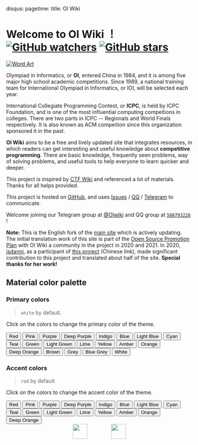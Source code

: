 disqus:
pagetime:
title: OI Wiki

# Welcome to **OI Wiki** ！ [![GitHub watchers](https://img.shields.io/github/watchers/OI-wiki/OI-wiki.svg?style=social&label=Watch)](https://github.com/OI-wiki/OI-wiki)  [![GitHub stars](https://img.shields.io/github/stars/OI-wiki/OI-wiki.svg?style=social&label=Stars)](https://github.com/OI-wiki/OI-wiki) 

 [![Word Art](https://cdn.jsdelivr.net/npm/oicdn@0.0.1/wordArt.webp)](https://github.com/OI-wiki/OI-wiki) 

Olympiad in Informatics, or **OI**, entered China in 1984, and it is among five major high school academic competitions. Since 1989, a national training team for International Olympiad in Informatics, or IOI, will be selected each year.

International Collegiate Programming Contest, or **ICPC**, is held by ICPC Foundation, and is one of the most influential computing compeitions in colleges. There are two parts in ICPC -- Regionals and World Finals respectively. It is also known as ACM compeition since this organization sponsored it in the past.

 **OI Wiki** aims to be a free and lively updated site that integrates resources, in which readers can get interesting and useful knowledge about **competitive programming**. There are basic knowledge, frequently seen problems, way of solving problems, and useful tools to help everyone to learn quicker and deeper.

This project is inspired by [CTF Wiki](https://ctf-wiki.github.io/ctf-wiki/) and referenced a lot of materials. Thanks for all helps provided.

This project is hosted on [GitHub](https://github.com/OI-wiki/OI-wiki), and uses [Issues](https://github.com/OI-wiki/OI-wiki/issues) / [QQ](https://jq.qq.com/?_wv=1027&k=5EfkM6K) / [Telegram](https://t.me/OIwiki) to communicate.

Welcome joining our Telegram group at [@OIwiki](https://t.me/OIwiki) and QQ group at [ `588793226` ](https://jq.qq.com/?_wv=1027&k=5EfkM6K) ! 

**Note:** This is the English fork of the [main site](https://oi-wiki.org) which is actively updating. The initial translation work of this site is part of the [Open Source Promotion Plan](https://summer.iscas.ac.cn/) with OI Wiki a community in the project in 2020 and 2021. In 2020, [isdanni](https://github.com/isdanni), as a participant of [this project](https://github.com/OI-wiki/OI-wiki/wiki/Open-Source-Promotion-Plan---Summer-2020#6-%E7%BF%BB%E8%AF%91%E6%B4%BB%E5%8A%A8export) (Chinese link), made significant contribution to this project and translated about half of the site. **Special thanks for her work!** 

## Material color palette 

### Primary colors 

> `white` by default.

Click on the colors to change the primary color of the theme.

<div id="color-button">
<button data-md-color-primary="red">Red</button>
<button data-md-color-primary="pink">Pink</button>
<button data-md-color-primary="purple">Purple</button>
<button data-md-color-primary="deep-purple">Deep Purple</button>
<button data-md-color-primary="indigo">Indigo</button>
<button data-md-color-primary="blue">Blue</button>
<button data-md-color-primary="light-blue">Light Blue</button>
<button data-md-color-primary="cyan">Cyan</button>
<button data-md-color-primary="teal">Teal</button>
<button data-md-color-primary="green">Green</button>
<button data-md-color-primary="light-green">Light Green</button>
<button data-md-color-primary="lime">Lime</button>
<button data-md-color-primary="yellow">Yellow</button>
<button data-md-color-primary="amber">Amber</button>
<button data-md-color-primary="orange">Orange</button>
<button data-md-color-primary="deep-orange">Deep Orange</button>
<button data-md-color-primary="brown">Brown</button>
<button data-md-color-primary="grey">Grey</button>
<button data-md-color-primary="blue-grey">Blue Grey</button>
<button data-md-color-primary="white">White</button>
</div>

<script>
  var buttons = document.querySelectorAll("button[data-md-color-primary]");
  Array.prototype.forEach.call(buttons, function(button) {
    button.addEventListener("click", function() {
      document.body.dataset.mdColorPrimary = this.dataset.mdColorPrimary;
      localStorage.setItem("data-md-color-primary",this.dataset.mdColorPrimary);
    })
  })
</script>

### Accent colors 

> `red` by default

Click on the colors to change the accent color of the theme.

<div id="color-button">
<button data-md-color-accent="red">Red</button>
<button data-md-color-accent="pink">Pink</button>
<button data-md-color-accent="purple">Purple</button>
<button data-md-color-accent="deep-purple">Deep Purple</button>
<button data-md-color-accent="indigo">Indigo</button>
<button data-md-color-accent="blue">Blue</button>
<button data-md-color-accent="light-blue">Light Blue</button>
<button data-md-color-accent="cyan">Cyan</button>
<button data-md-color-accent="teal">Teal</button>
<button data-md-color-accent="green">Green</button>
<button data-md-color-accent="light-green">Light Green</button>
<button data-md-color-accent="lime">Lime</button>
<button data-md-color-accent="yellow">Yellow</button>
<button data-md-color-accent="amber">Amber</button>
<button data-md-color-accent="orange">Orange</button>
<button data-md-color-accent="deep-orange">Deep Orange</button>
</div>

<script>
  var buttons = document.querySelectorAll("button[data-md-color-accent]");
  Array.prototype.forEach.call(buttons, function(button) {
    button.addEventListener("click", function() {
      document.body.dataset.mdColorAccent = this.dataset.mdColorAccent;
      localStorage.setItem("data-md-color-accent",this.dataset.mdColorAccent);
    })
  })

  // #758
  document.getElementsByClassName('md-nav__title')[1].click()
</script>

<div align="center">
<a href="https://www.hulu.com/" target="_blank"><img height="40px" src="https://cdn.jsdelivr.net/npm/oicdn@0.0.1/hulu-black.png"></a>
<a href="https://www.netlify.com/" target="_blank" style="margin-left: 60px;"><img height="40px" src="https://cdn.jsdelivr.net/npm/oicdn@0.0.2/netlify.png"></a>
</div>
